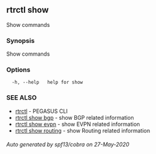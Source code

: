 ## rtrctl show

Show commands

### Synopsis


Show commands

### Options

```
  -h, --help   help for show
```

### SEE ALSO
* [rtrctl](rtrctl.md)	 - PEGASUS CLI
* [rtrctl show bgp](rtrctl_show_bgp.md)	 - show BGP related information
* [rtrctl show evpn](rtrctl_show_evpn.md)	 - show EVPN related information
* [rtrctl show routing](rtrctl_show_routing.md)	 - show Routing related information

###### Auto generated by spf13/cobra on 27-May-2020
